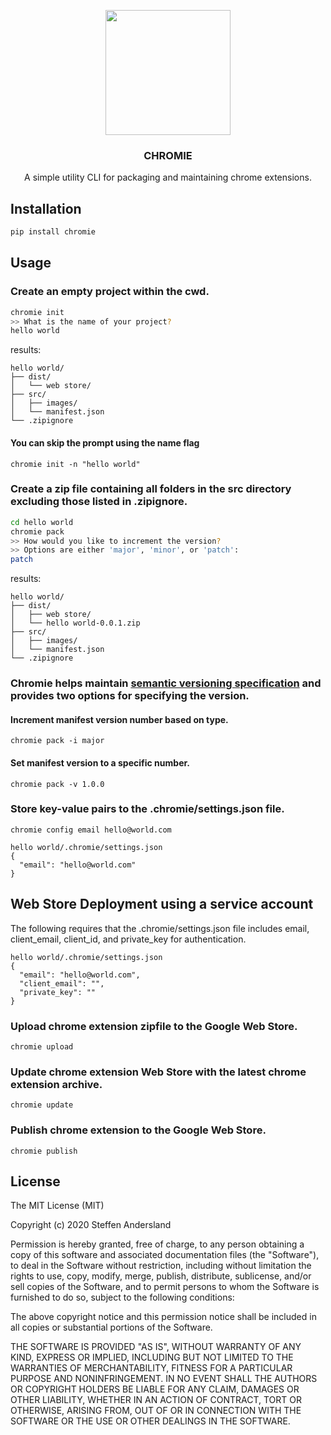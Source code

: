 <p align="center"><img src="https://user-images.githubusercontent.com/17189382/90958771-81935380-e464-11ea-8cfa-ecf8b608802e.png" width="200"/></p>

<h3 align="center">CHROMIE</h3>
<p align="center">A simple utility CLI for packaging and maintaining chrome extensions.</p>

## Installation
```bash
pip install chromie
```

## Usage
### Create an empty project within the cwd.
```bash
chromie init
>> What is the name of your project?
hello world
```

results:
```text
hello world/
├── dist/
│   └── web store/
├── src/
│   ├── images/
│   └── manifest.json
└── .zipignore
```
#### You can skip the prompt using the name flag
`chromie init -n "hello world"`

### Create a zip file containing all folders in the src directory excluding those listed in .zipignore.
```bash
cd hello world
chromie pack
>> How would you like to increment the version?
>> Options are either 'major', 'minor', or 'patch':
patch
```

results:
```text
hello world/
├── dist/
│   ├── web store/
│   └── hello world-0.0.1.zip
├── src/
│   ├── images/
│   └── manifest.json
└── .zipignore
```

### Chromie helps maintain [semantic versioning specification](https://semver.org/) and provides two options for specifying the version.
#### Increment manifest version number based on type.
`chromie pack -i major`
#### Set manifest version to a specific number.
`chromie pack -v 1.0.0`

### Store key-value pairs to the .chromie/settings.json file.
`chromie config email hello@world.com`
```text
hello world/.chromie/settings.json
{
  "email": "hello@world.com"
}
```

## Web Store Deployment using a service account
The following requires that the .chromie/settings.json file includes email, client_email, client_id, and private_key for authentication.
```text
hello world/.chromie/settings.json
{
  "email": "hello@world.com",
  "client_email": "",
  "private_key": ""
}
```
### Upload chrome extension zipfile to the Google Web Store.
`chromie upload`

### Update chrome extension Web Store with the latest chrome extension archive.
`chromie update`

### Publish chrome extension to the Google Web Store.
`chromie publish`

## License
The MIT License (MIT)

Copyright (c) 2020 Steffen Andersland

Permission is hereby granted, free of charge, to any person obtaining a copy
of this software and associated documentation files (the "Software"), to deal
in the Software without restriction, including without limitation the rights
to use, copy, modify, merge, publish, distribute, sublicense, and/or sell
copies of the Software, and to permit persons to whom the Software is
furnished to do so, subject to the following conditions:

The above copyright notice and this permission notice shall be included in all
copies or substantial portions of the Software.

THE SOFTWARE IS PROVIDED "AS IS", WITHOUT WARRANTY OF ANY KIND, EXPRESS OR
IMPLIED, INCLUDING BUT NOT LIMITED TO THE WARRANTIES OF MERCHANTABILITY,
FITNESS FOR A PARTICULAR PURPOSE AND NONINFRINGEMENT. IN NO EVENT SHALL THE
AUTHORS OR COPYRIGHT HOLDERS BE LIABLE FOR ANY CLAIM, DAMAGES OR OTHER
LIABILITY, WHETHER IN AN ACTION OF CONTRACT, TORT OR OTHERWISE, ARISING FROM,
OUT OF OR IN CONNECTION WITH THE SOFTWARE OR THE USE OR OTHER DEALINGS IN THE SOFTWARE.
